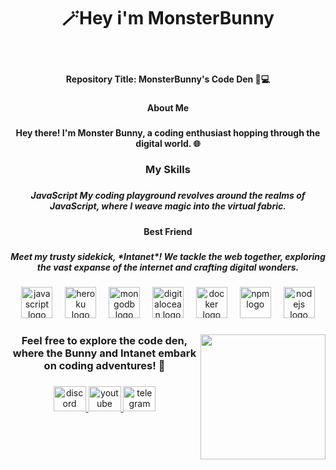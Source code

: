 <h1 align="center">🪄Hey i'm MonsterBunny</h1>

###

<br clear="both">

<h4 align="center">Repository Title: MonsterBunny's Code Den 🐰💻</h4>

###

<h4 align="center">About Me</h4>

###

<h4 align="center">Hey there! I'm Monster Bunny, a coding enthusiast hopping through the digital world. 🌐</h4>

###

<h3 align="center">My Skills</h3>

###

<h5 align="center">JavaScript  My coding playground revolves around the realms of JavaScript, where I weave magic into the virtual fabric.</h5>

###

<h4 align="center">Best Friend</h4>

###

<h5 align="center">Meet my trusty sidekick, *Intanet*! We tackle the web together, exploring the vast expanse of the internet and crafting digital wonders.</h5>

###

<div align="center">
  <img src="https://cdn.jsdelivr.net/gh/devicons/devicon/icons/javascript/javascript-plain.svg" height="50" alt="javascript logo"  />
  <img width="12" />
  <img src="https://cdn.jsdelivr.net/gh/devicons/devicon/icons/heroku/heroku-original.svg" height="50" alt="heroku logo"  />
  <img width="12" />
  <img src="https://cdn.jsdelivr.net/gh/devicons/devicon/icons/mongodb/mongodb-original.svg" height="50" alt="mongodb logo"  />
  <img width="12" />
  <img src="https://cdn.jsdelivr.net/gh/devicons/devicon/icons/digitalocean/digitalocean-original.svg" height="50" alt="digitalocean logo"  />
  <img width="12" />
  <img src="https://cdn.jsdelivr.net/gh/devicons/devicon/icons/docker/docker-original.svg" height="50" alt="docker logo"  />
  <img width="12" />
  <img src="https://cdn.jsdelivr.net/gh/devicons/devicon/icons/npm/npm-original-wordmark.svg" height="50" alt="npm logo"  />
  <img width="12" />
  <img src="https://cdn.jsdelivr.net/gh/devicons/devicon/icons/nodejs/nodejs-original.svg" height="50" alt="nodejs logo"  />
</div>

###

<img align="right" height="200" src="https://cdn.discordapp.com/attachments/1185984742017998869/1194405778447142972/hunter--hunter-killua-gif-pfp-10.gif?ex=65b03c10&is=659dc710&hm=7232abfadcc677fc6993ea8fee4fcb03659a523a13b84664fdf27da2525d666d&"  />

###

<h3 align="center">Feel free to explore the code den, where the Bunny and Intanet embark on coding adventures! 🚀</h3>

###

<div align="center">
  <a href="https://discord.com/invite/retJw8QV" target="_blank">
    <img src="https://raw.githubusercontent.com/maurodesouza/profile-readme-generator/master/src/assets/icons/social/discord/default.svg" width="52" height="40" alt="discord logo"  />
  </a>
  <a href="https://www.youtube.com/@monsterbunnymusic" target="_blank">
    <img src="https://raw.githubusercontent.com/maurodesouza/profile-readme-generator/master/src/assets/icons/social/youtube/default.svg" width="52" height="40" alt="youtube logo"  />
  </a>
  <a href="https://t.me/monsterbunny" target="_blank">
    <img src="https://raw.githubusercontent.com/maurodesouza/profile-readme-generator/master/src/assets/icons/social/telegram/default.svg" width="52" height="40" alt="telegram logo"  />
  </a>
</div>

###
